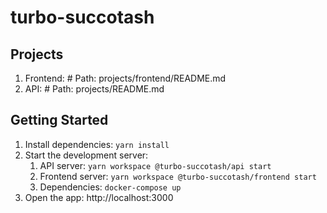 # turbo-succotash


## Projects

1. Frontend: # Path: projects/frontend/README.md
1. API: # Path: projects/README.md


## Getting Started

1. Install dependencies: `yarn install`
1. Start the development server: 
   1. API server: `yarn workspace @turbo-succotash/api start`
   2. Frontend server: `yarn workspace @turbo-succotash/frontend start`
   3. Dependencies: `docker-compose up`
1. Open the app: http://localhost:3000
